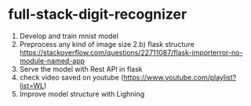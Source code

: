 # full-stack-digit-recognizer

1) Develop and train mnist model
2) Preprocess any kind of image size
2.b) flask structure https://stackoverflow.com/questions/22711087/flask-importerror-no-module-named-app
3) Serve the model with Rest API in flask
4) check video saved on youtube (https://www.youtube.com/playlist?list=WL)
5) Improve model structure with Lighning

